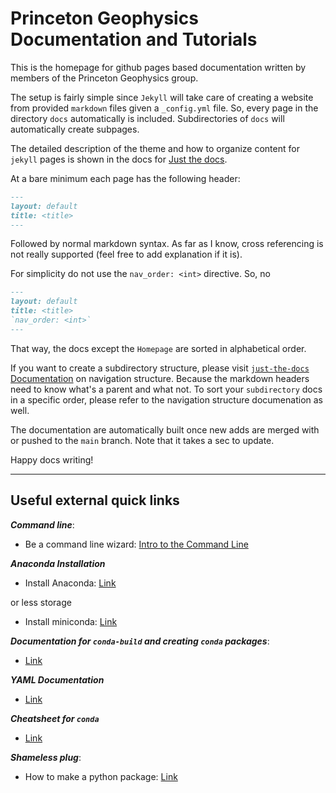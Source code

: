 # Princeton Geophysics Documentation and Tutorials

This is the homepage for github pages based documentation written
by members of the Princeton Geophysics group.

The setup is fairly simple since `Jekyll` will take care of creating a
website from provided `markdown` files given a `_config.yml` file. So,
every page in the directory `docs` automatically is included.
Subdirectories of `docs` will automatically create subpages.

The detailed description of the theme and how to organize content for
`jekyll` pages is shown in the docs for [Just the
docs](`https://just-the-docs.github.io/just-the-docs`).

At a bare minimum each page has the following header:

```markdown
---
layout: default
title: <title>
---
```

Followed by normal markdown syntax. As far as I know, cross referencing
is not really supported (feel free to add explanation if it is).

For simplicity do not use the `nav_order: <int>` directive. So, no

```markdown
---
layout: default
title: <title>
`nav_order: <int>`
---
```

That way, the docs except the `Homepage` are sorted in alphabetical order.

If you want to create a subdirectory structure, please visit
[`just-the-docs`
Documentation](https://just-the-docs.github.io/just-the-docs/docs/navigation-structure)
on navigation structure. Because the markdown headers need to know
what's a parent and what not. To sort your `subdirectory` docs in a
specific order, please refer to the navigation structure documenation
as well.

The documentation are automatically built once new adds are merged
with or pushed to the `main` branch.  Note that it takes a sec to
update.

Happy docs writing!

---

## Useful external quick links

***Command line***:
* Be a command line wizard: [Intro to the Command Line](https://github.com/gabeclass/introcmdline)

***Anaconda Installation***
* Install Anaconda: [Link](https://docs.anaconda.com/anaconda/install/index.html)

or less storage
* Install miniconda: [Link](https://docs.conda.io/en/latest/miniconda.html)

***Documentation for `conda-build` and creating `conda` packages***:
* [Link](https://docs.conda.io/projects/conda-build/en/latest/index.html)

***YAML Documentation***
* [Link](https://yaml.org)

***Cheatsheet for `conda`***
* [Link](https://docs.conda.io/projects/conda/en/4.6.0/_downloads/52a95608c49671267e40c689e0bc00ca/conda-cheatsheet.pdf)

***Shameless plug***:
* How to make a python package: [Link](https://lsawade.github.io/how_to_make_a_python_package/index.html)
